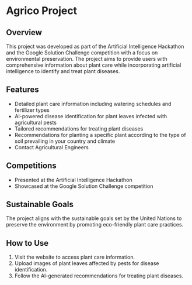 # Agrico Project

## Overview
This project was developed as part of the Artificial Intelligence Hackathon and the Google Solution Challenge competition with a focus on environmental preservation. The project aims to provide users with comprehensive information about plant care while incorporating artificial intelligence to identify and treat plant diseases.

## Features
- Detailed plant care information including watering schedules and fertilizer types
- AI-powered disease identification for plant leaves infected with agricultural pests
- Tailored recommendations for treating plant diseases
- Recommendations for planting a specific plant according to the type of soil prevailing in your country and climate
- Contact Agricultural Engineers

## Competitions
- Presented at the Artificial Intelligence Hackathon
- Showcased at the Google Solution Challenge competition

## Sustainable Goals
The project aligns with the sustainable goals set by the United Nations to preserve the environment by promoting eco-friendly plant care practices.

## How to Use
1. Visit the website to access plant care information.
2. Upload images of plant leaves affected by pests for disease identification.
3. Follow the AI-generated recommendations for treating plant diseases.

